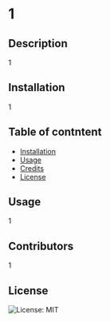 
  # 1
  ## Description
  1
  ## Installation
  1
  
  ## Table of contntent 
  * [Installation](#installation)
* [Usage](#usage)
* [Credits](#credits)
* [License](#license)

## Usage  
1
## Contributors
1
## License
![License: MIT](https://img.shields.io/badge/License-MIT-yellow.svg)
